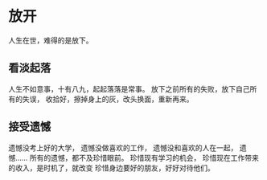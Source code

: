 # 放开
人生在世，难得的是放下。

## 看淡起落
人生不如意事，十有八九，起起落落是常事。
放下之前所有的失败，放下自己所有的失误，
收拾好，擦掉身上的灰，改头换面，重新再来。

## 接受遗憾
遗憾没考上好的大学，
遗憾没做喜欢的工作，
遗憾没和喜欢的人在一起，
遗憾……
所有的遗憾，都不及珍惜眼前。
珍惜现有学习的机会，
珍惜现在工作带来的收入，是时机了，就改变
珍惜身边要好的朋友，好好对待他们。